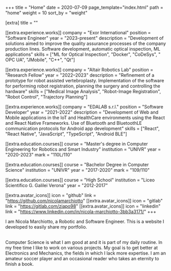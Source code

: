 +++
title = "Home"
date = 2020-07-09
page_template="index.html"
path = "home"
weight = 10
sort_by = "weight"

[extra]
title = ""

[[extra.experience.works]]
  company = "Exor International"
  position = "Software Engineer"
  year = "2023-present"
  description = "Development of solutions aimed to improve the quality assurance processes of the company production lines. Software development, automatic optical inspection, ML applications"
  skills = ["ML for Optical Inspection", "Docker", "CoDeSys", " OPC UA", "JMobile", "C++", "Qt"]

[[extra.experience.works]]
  company = "Altair Robotics Lab"
  position = "Research Fellow"
  year = "2022–2023"
  description = "Refinement of a prototype for robot assisted vertebroplasty. Implementation of the software for performing robot registration, planning the surgery and controlling the hardware"
  skills = ["Medical Image Analysis", "Robot-Image Registration", "Robot Control", "Trajectory Planning"]
   
[[extra.experience.works]]
  company = "EDALAB s.r.l."
  position = "Software Developer"
  year = "2021–2022"
  description = "Development of Web and Mobile applications in the IoT and HealthCare environments using the React and React Native Frameworks. Use of Bluetooth and BluetoothLE communication protocols for Android app development"
  skills = ["React", "React Native", "JavaScript", "TypeScript", "Android BLE"]

[[extra.education.courses]]
  course = "Master's degree in Computer Engineering for Robotics and Smart Industry"
  institution = "UNIVR"
  year = "2020-2023"
  mark = "110L/110"

[[extra.education.courses]]
  course = "Bachelor Degree in Computer Science"
  institution = "UNIVR"
  year = "2017-2020"
  mark = "109/110"

[[extra.education.courses]]
  course = "High School"
  institution = "Liceo Scientifico G. Galilei Verona"
  year = "2012-2017"



[[extra.avatar_icons]]
  icon = "github"
  link = "https://github.com/nicolamarchiotto"
[[extra.avatar_icons]]
  icon = "gitlab"
  link = "https://gitlab.com/ziapo98"
[[extra.avatar_icons]]
  icon = "linkedin"
  link = "https://www.linkedin.com/in/nicola-marchiotto-3bb3a3171/"
+++

I am Nicola Marchiotto, a Robotic and Software Engineer. This is a website I developed to easily share my portfolio.

<br>
Computer Science is what I am good at and it is part of my daily routine. In my free time I like to work on various projects. My goal is to get better at Electronics and Mechanics, the fields in which I lack more expertise. I am an amateur soccer player and an occasional reader who takes an eternity to finish a book.
